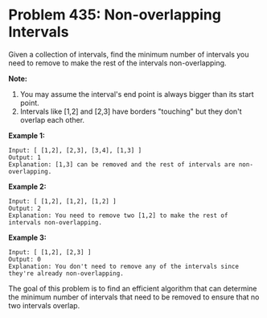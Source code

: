# Problem 435: Non-overlapping Intervals

Given a collection of intervals, find the minimum number of intervals you need to remove to make the rest of the intervals non-overlapping.

**Note:**

1. You may assume the interval's end point is always bigger than its start point.
2. Intervals like [1,2] and [2,3] have borders "touching" but they don't overlap each other.

**Example 1:**

```
Input: [ [1,2], [2,3], [3,4], [1,3] ]
Output: 1
Explanation: [1,3] can be removed and the rest of intervals are non-overlapping.
```

**Example 2:**

```
Input: [ [1,2], [1,2], [1,2] ]
Output: 2
Explanation: You need to remove two [1,2] to make the rest of intervals non-overlapping.
```

**Example 3:**

```
Input: [ [1,2], [2,3] ]
Output: 0
Explanation: You don't need to remove any of the intervals since they're already non-overlapping.
```

The goal of this problem is to find an efficient algorithm that can determine the minimum number of intervals that need to be removed to ensure that no two intervals overlap.